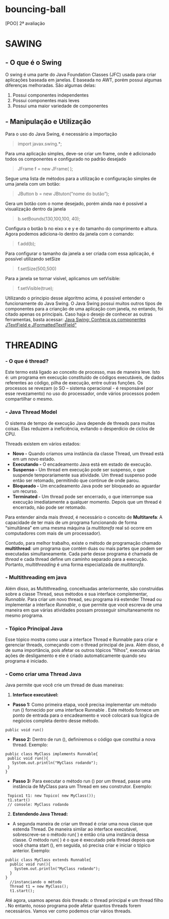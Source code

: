 # bouncing-ball
[POO] 2ª avaliação
<h1>SAWING</h1>

<h2>- O que é o Swing</h2>

<p> O swing é uma parte do Java Foundation Classes (JFC) usada para criar aplicações baseada em janelas. É baseada no AWT, porém possui algumas diferenças melhoradas. São algumas delas:</p>
<ol>
	<li> Possui componentes independentes</li>
	<li> Possui componentes mais leves </li>
	<li> Possui uma maior variedade de componentes</li>	
</ol>
<h2>- Manipulação e Utilização</h2>

<p> Para o uso do Java Swing, é necessário a importação</p>
<blockquote> import javax.swing.*; </blockquote>

<p>Para uma aplicação simples, deve-se criar um frame, onde é adicionado todos os componentes e configurado no padrão desejado
<blockquote> JFrame f = new JFrame( ); </blockquote>

<p>Segue uma lista de métodos para a utilização e configuração simples de uma janela com um botão:</p>
<blockquote>JButton b = new JBtuton(“nome do butão”);</blockquote>

<p>Gera um botão com o nome desejado, porém ainda nao é possível a visualização dentro da janela</p>
<blockquote>b.setBounds(130,100,100, 40);</blockquote>

<p> Configura o botão b no eixo x e y e do tamanho do comprimento e altura.
Agora podemos adiciona-lo dentro da janela com o comando: </p>
<blockquote>f.add(b);</blockquote>

<p> Para configurar o tamanho da janela a ser criada com essa aplicação, é possível utilizando setSize</p>
<blockquote> f.setSize(500,500)</blockquote>

<p> Para a janela se tornar visível, aplicamos um setVisible:</p>
<blockquote>f.setVisible(true);</blockquote>

<p> Utilizando o principio desse algoritmo acima, é possivel entender o funcionamente do Java Swing. O Java Swing possui muitos outros tipos de componentes para a crianção de uma aplicação com janela, no entando, foi citado apenas os principais. Caso haja o desejo de conhecer as outras ferramentas, basta acessar: <a href = "https://www.devmedia.com.br/java-swing-conheca-os-componentes-jtextfield-e-jformattedtextfield/30981">Java Swing: Conheça os componentes JTextField e JFormattedTextField"</a></p>

<h1>THREADING</h1>

<h3>- O que é thread?</h3>

Este termo está ligado ao conceito de processo, mas de maneira leve. Isto é: um programa em execução constituído de códigos executáveis, de dados referentes ao código, pilha de execução, entre outras funções. Os processos se revezam (o SO – sistema operacional - é responsável por esse revezamento) no uso do processador, onde vários processos podem compartilhar o mesmo.
  
<h3>- Java Thread Model</h3>

O sistema de tempo de execução Java depende de threads para muitas coisas. Elas reduzem a ineficiência, evitando o desperdício de ciclos de CPU.
  
Threads existem em vários estados: 
<ul>
  <li><b>Novo -</b> Quando criamos uma instância da classe Thread, um thread está em um novo estado.</li>
  <li><b>Executando -</b> O encadeamento Java está em estado de execução. </li>
  <li><b>Suspenso -</b> Um thread em execução pode ser suspenso, o que suspende temporariamente sua atividade. Um thread suspenso pode então ser retomado, permitindo que continue de onde parou.</li>
  <li><b>Bloqueado -</b> Um encadeamento Java pode ser bloqueado ao aguardar um recurso.</li>
  <li><b>Terminated -</b> Um thread pode ser encerrado, o que interrompe sua execução imediatamente a qualquer momento. Depois que um thread é encerrado, não pode ser retomado.</li>
</ul>

Para entender ainda mais <i>thread</i>, é necessário o conceito de <b>Multitarefa</b>: A capacidade de ter mais de um programa funcionando de forma “simultânea” em uma mesma máquina (a <i>multitarefa</i> real só ocorre em computadores com mais de um processador).

Contudo, para melhor trabalho, existe o método de programação chamado <b>multithread</b>: um programa que contém duas ou mais partes que podem ser executadas simultaneamente. Cada parte desse programa é chamada de <i>thread</i> e cada thread define um caminho separado para a execução. Portanto, <i>multithreading</i> é uma forma especializada de <i>multitarefa</i>.

### - Multithreading em java
Além disso, as Multithreading, conceituadas anteriormente, são construídas sobre a classe Thread, seus métodos e sua interface complementar, *Runnable*. Para criar um novo thread, seu programa irá estender Thread ou implementar a interface *Runnable*, o que permite que você escreva de uma maneira em que várias atividades possam prosseguir simultaneamente no mesmo programa.

### - Tópico Principal Java
Esse tópico mostra como usar a interface Thread e Runnable para criar e gerenciar threads, começando com o thread principal de java. Além disso, é de suma importância, pois afetar os outros tópicos "filhos", executa várias ações de desligamento e ele é criado automaticamente quando seu programa é iniciado. 

### - Como criar uma Thread Java
Java permite que você crie um thread de duas maneiras:
1. **Interface executável:**
  * **Passo 1:**
  Como primeira etapa, você precisa implementar um método run () fornecido por uma interface Runnable . Este método fornece um ponto de entrada para o encadeamento e você colocará sua lógica de negócios completa dentro desse método.
  ```
  public void run()
  ```
  * **Passo 2:**
  Dentro de run (), definiremos o código que constitui a nova thread. Exemplo:
   ```
  public class MyClass implements Runnable{
    public void run(){
      System.out.println("MyClass rodando");
    }
  }
  ```
   * **Passo 3:**
   Para executar o método run () por um thread, passe uma instância de MyClass para um Thread em seu construtor. Exemplo:
   ```
    Topico1 t1: new Topico( new MyClass());
    t1.start()
    // console: MyClass rodando
   ```
2. **Estendendo Java Thread:**
  * A segunda maneira de criar um thread é criar uma nova classe que estenda Thread. De maneira similar ao interface executável, sobrescreve-se o método run( ) e então cria uma instância dessa classe. O método run( ) é o que é executado pela thread depois que você chama start (), em seguida, só precisa criar e iniciar o tópico anterior. Exemplo:
  ```
  public class MyClass extends Runnable{
    public void run(){
      System.out.println("MyClass rodando");
    }
  }
    //instanciando o método
    Thread t1 = new MyClass();
    t1.start();
  ```
Até agora, usamos apenas dois threads: o thread principal e um thread filho . No entanto, nosso programa pode afetar quantos threads forem necessários. Vamos ver como podemos criar vários threads.



